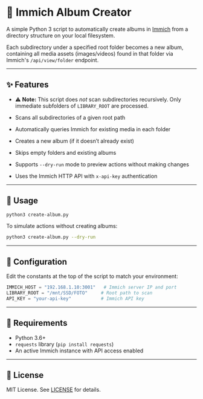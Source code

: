 # 📂 Immich Album Creator

A simple Python 3 script to automatically create albums in [Immich](https://github.com/immich-app/immich) from a directory structure on your local filesystem.

Each subdirectory under a specified root folder becomes a new album, containing all media assets (images/videos) found in that folder via Immich's `/api/view/folder` endpoint.

---

## ✨ Features

- ⚠️ **Note:** This script does *not* scan subdirectories recursively. Only immediate subfolders of `LIBRARY_ROOT` are processed.

- Scans all subdirectories of a given root path
- Automatically queries Immich for existing media in each folder
- Creates a new album (if it doesn’t already exist)
- Skips empty folders and existing albums
- Supports `--dry-run` mode to preview actions without making changes
- Uses the Immich HTTP API with `x-api-key` authentication

---

## 🚀 Usage

```bash
python3 create-album.py
```

To simulate actions without creating albums:

```bash
python3 create-album.py --dry-run
```

---

## 🔧 Configuration

Edit the constants at the top of the script to match your environment:

```python
IMMICH_HOST = "192.168.1.10:3001"   # Immich server IP and port
LIBRARY_ROOT = "/mnt/SSD/FOTO"     # Root path to scan
API_KEY = "your-api-key"           # Immich API key
```

---

## 📌 Requirements

- Python 3.6+
- `requests` library (`pip install requests`)
- An active Immich instance with API access enabled

---

## 📝 License

MIT License. See [LICENSE](LICENSE) for details.
